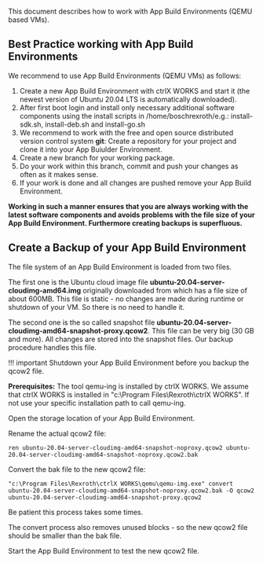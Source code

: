 This document describes how to work with App Build Environments (QEMU based VMs).

## Best Practice working with App Build Environments

We recommend to use App Build Environments (QEMU VMs) as follows:

1. Create a new App Build Environment with ctrlX WORKS and start it (the newest version of Ubuntu 20.04 LTS is automatically downloaded).
2. After first boot login and install only necessary additional software components using the install scripts in /home/boschrexroth/e.g.: install-sdk.sh, install-deb.sh and install-go.sh
3. We recommend to work with the  free and open source distributed version control system __git__: Create a repository for your project and clone it into your App Buiulder Environment.
4. Create a new branch for your working package.
5. Do your work within this branch, commit and push your changes as often as it makes sense.
6. If your work is done and all changes are pushed remove your App Build Environment.

__Working in such a manner ensures that you are always working with the latest software components and avoids problems with the file size of your App Build Environment. Furthermore creating backups is superfluous.__

## Create a Backup of your App Build Environment

The file system of an App Build Environment is loaded from two files.

The first one is the Ubuntu cloud image file __ubuntu-20.04-server-cloudimg-amd64.img__ originally downloaded from which has a file size of about 600MB. This file is static - no changes are made during runtime or shutdown of your VM. So there is no need to handle it. 

The second one is the so called snapshot file __ubuntu-20.04-server-cloudimg-amd64-snapshot-proxy.qcow2__. This file can be very big (30 GB and more). 
All changes are stored into the snapshot files. Our backup procedure handles this file.

!!! important
    Shutdown your App Build Environment before you backup the qcow2 file.


__Prerequisites:__ The tool qemu-ing is installed by ctrlX WORKS. We assume that ctrlX WORKS is installed in "c:\Program Files\Rexroth\ctrlX WORKS\". If not use your specific installation path to call qemu-ing.

Open the storage location of your App Build Environment.

Rename the actual qcow2 file:

    ren ubuntu-20.04-server-cloudimg-amd64-snapshot-noproxy.qcow2 ubuntu-20.04-server-cloudimg-amd64-snapshot-noproxy.qcow2.bak

Convert the bak file to the new qcow2 file:

    "c:\Program Files\Rexroth\ctrlX WORKS\qemu\qemu-img.exe" convert ubuntu-20.04-server-cloudimg-amd64-snapshot-noproxy.qcow2.bak -O qcow2 ubuntu-20.04-server-cloudimg-amd64-snapshot-proxy.qcow2

Be patient this process takes some times.

The convert process also removes unused blocks - so the new qcow2 file should be smaller than the bak file.

Start the App Build Environment to test the new qcow2 file.